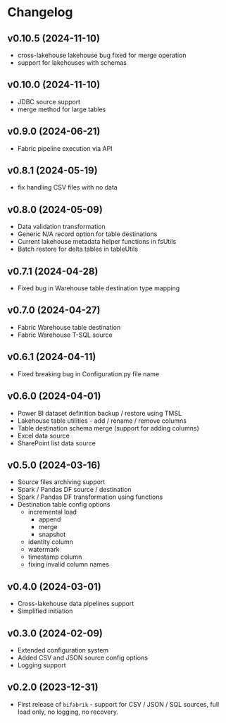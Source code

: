 # Changelog

## v0.10.5 (2024-11-10)
 - cross-lakehouse lakehouse bug fixed for merge operation
 - support for lakehouses with schemas

## v0.10.0 (2024-11-10)
 - JDBC source support
 - merge method for large tables

## v0.9.0 (2024-06-21)
 - Fabric pipeline execution via API

## v0.8.1 (2024-05-19)
 - fix handling CSV files with no data

## v0.8.0 (2024-05-09)
 - Data validation transformation
 - Generic N/A record option for table destinations
 - Current lakehouse metadata helper functions in fsUtils
 - Batch restore for delta tables in tableUtils

## v0.7.1 (2024-04-28)
 - Fixed bug in Warehouse table destination type mapping

## v0.7.0 (2024-04-27)
 - Fabric Warehouse table destination
 - Fabric Warehouse T-SQL source

## v0.6.1 (2024-04-11)
 - Fixed breaking bug in Configuration.py file name

## v0.6.0 (2024-04-01)
- Power BI dataset definition backup / restore using TMSL
- Lakehouse table utilities - add / rename / remove columns
- Table destination schema merge (support for adding columns)
- Excel data source
- SharePoint list data source

## v0.5.0 (2024-03-16)
- Source files archiving support
- Spark / Pandas DF source / destination
- Spark / Pandas DF transformation using functions
- Destination table config options
    - incremental load
        - append
        - merge
        - snapshot
    - identity column
    - watermark
    - timestamp column
    - fixing invalid column names

## v0.4.0 (2024-03-01)
- Cross-lakehouse data pipelines support
- Simplified initiation

## v0.3.0 (2024-02-09)
- Extended configuration system
- Added CSV and JSON source config options
- Logging support

## v0.2.0 (2023-12-31)
- First release of `bifabrik` - support for CSV / JSON / SQL sources, full load only, no logging, no recovery.
